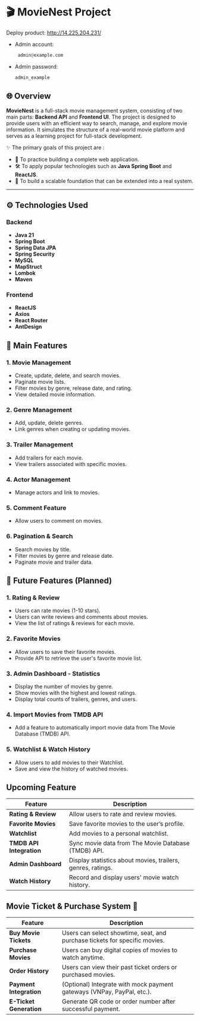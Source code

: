 # 🎬 MovieNest Project
Deploy product: http://14.225.204.231/
- Admin account:
  
  ```python
   admin@example.com
  ```
- Admin password:
  
    ```python
  admin_example
    ```
## 🌐 Overview

**MovieNest** is a full-stack movie management system, consisting of two main parts: **Backend API** and **Frontend UI**. The project is designed to provide users with an efficient way to search, manage, and explore movie information. It simulates the structure of a real-world movie platform and serves as a learning project for full-stack development.

✨ The primary goals of this project are :
- 🚀 To practice building a complete web application.
- 🛠️ To apply popular technologies such as **Java Spring Boot** and **ReactJS**.
- 🌱 To build a scalable foundation that can be extended into a real system.

---

## ⚙️ Technologies Used

### Backend
- **Java 21**
- **Spring Boot**
- **Spring Data JPA**
- **Spring Security**
- **MySQL**
- **MapStruct**
- **Lombok**
- **Maven**

### Frontend
- **ReactJS**
- **Axios**
- **React Router**
- **AntDesign**

## 📌 Main Features 

### 1. Movie Management
- Create, update, delete, and search movies.
- Paginate movie lists.
- Filter movies by genre, release date, and rating.
- View detailed movie information.

### 2. Genre Management
- Add, update, delete genres.
- Link genres when creating or updating movies.

### 3. Trailer Management
- Add trailers for each movie.
- View trailers associated with specific movies.

### 4. Actor Management
- Manage actors and link to movies.

### 5. Comment Feature
- Allow users to comment on movies.

### 6. Pagination & Search
- Search movies by title.
- Filter movies by genre and release date.
- Paginate movie and trailer data.

## 🌟 Future Features (Planned)

### 1. Rating & Review
- Users can rate movies (1-10 stars).
- Users can write reviews and comments about movies.
- View the list of ratings & reviews for each movie.

### 2. Favorite Movies
- Allow users to save their favorite movies.
- Provide API to retrieve the user's favorite movie list.

### 3. Admin Dashboard - Statistics
- Display the number of movies by genre.
- Show movies with the highest and lowest ratings.
- Display total counts of trailers, genres, and users.

### 4. Import Movies from TMDB API
- Add a feature to automatically import movie data from The Movie Database (TMDB) API.

### 5. Watchlist & Watch History
- Allow users to add movies to their Watchlist.
- Save and view the history of watched movies.

## Upcoming Feature

| Feature                          | Description                                                      |
|----------------------------------|---------------------------------------------------------------|
| **Rating & Review**             | Allow users to rate and review movies.                         |
| **Favorite Movies**             | Save favorite movies to the user’s profile.                    |
| **Watchlist**                   | Add movies to a personal watchlist.                            |
| **TMDB API Integration**        | Sync movie data from The Movie Database (TMDB) API.            |
| **Admin Dashboard**             | Display statistics about movies, trailers, genres, ratings.    |
| **Watch History**               | Record and display users' movie watch history.                 |


## Movie Ticket & Purchase System 💸

| Feature                        | Description                                                         |
|-------------------------------|---------------------------------------------------------------------|
| **Buy Movie Tickets**        | Users can select showtime, seat, and purchase tickets for specific movies. |
| **Purchase Movies**          | Users can buy digital copies of movies to watch anytime.            |
| **Order History**            | Users can view their past ticket orders or purchased movies.        |
| **Payment Integration**      | (Optional) Integrate with mock payment gateways (VNPay, PayPal, etc.). |
| **E-Ticket Generation**      | Generate QR code or order number after successful payment.          |
